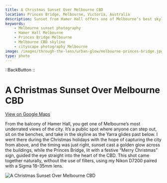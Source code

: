 ```yaml
---
title: A Christmas Sunset Over Melbourne CBD
location: Princes Bridge, Melbourne, Victoria, Australia
description: Sunset from Hamer Hall offers one of Melbourne’s best skyline views. See the Princes Bridge glow and the CBD shine in this festive cityscape shot.
keywords:
    - Melbourne sunset photography
    - Hamer Hall Melbourne
    - Princes Bridge Melbourne
    - Melbourne CBD skyline
    - cityscape photography Melbourne
image: /images/through-the-lens/urban-glow/melbourne-princes-bridge.jpg
type: photo
---
```


::BackButton
::

# A Christmas Sunset Over Melbourne CBD

<a href="https://www.google.com/maps/search/?api=1&query=Hamer+Hall,+Melbourne,+Victoria,+Australia" target="_blank" rel="noopener noreferrer">View on Google Maps</a>

From the balcony of Hamer Hall, you get one of Melbourne’s most underrated views of the city. It’s a public spot where anyone can step out, sit on the benches, and take in the skyline as the Yarra glides past below. I went there during the Christmas holidays with the hope of capturing the city from above, and the timing was just right, sunset cast a golden glow across the buildings, while the Princes Bridge, lit with a festive “Merry Christmas” sign, guided the eye straight into the heart of the CBD. This shot came together naturally, without the use of filters, using my Nikon D7200 paired with a Sigma 18–35mm lens.

![A Christmas Sunset Over Melbourne CBD](/images/through-the-lens/urban-glow/melbourne-princes-bridge.jpg)

<div class="mb-8"></div>
